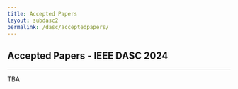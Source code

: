 ```yaml
---
title: Accepted Papers
layout: subdasc2
permalink: /dasc/acceptedpapers/
---
```


<h2>Accepted Papers - IEEE DASC 2024</h2>
<hr/>
TBA